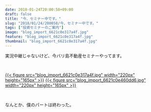 ```yaml
---
date: 2018-01-24T20:00:58+09:00
draft: false
title: "今、セミナー中です。"
slug: "2018/01/24/200058/今、セミナー中です。"
tags: ["投資セミナーのご案内"]
image: "blog_import_6621c0e317a4f.jpg"
feature: "blog_import_6621c0e317a4f.jpg"
thumbnail: "blog_import_6621c0e317a4f.jpg"
---
```

<p>実況中継じゃないけど、今バリ島不動産セミナーやってます。</p><p> </p><p><a href="blog_import_6621c0e317a4f.jpg">{{< figure src="blog_import_6621c0e317a4f.jpg" width="220px" height="165px" >}}</a> <a href="blog_import_6621c0e460dd6.jpg">{{< figure src="blog_import_6621c0e460dd6.jpg" width="220px" height="165px" >}}</a></p><p> </p><p>なんとか、僕のパートは終わった。</p>

